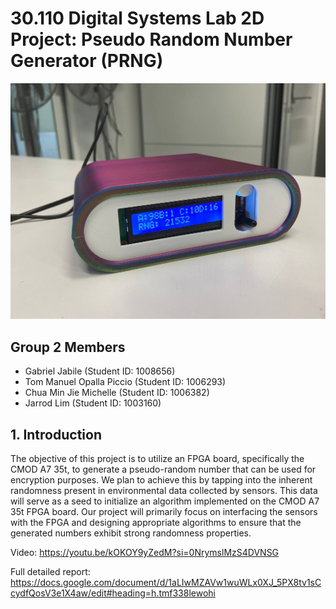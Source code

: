 # 30.110 Digital Systems Lab 2D Project: Pseudo Random Number Generator (PRNG)

![Final Prototype](https://github.com/TomPiccio/DSL_PRNG_GROUP_2/raw/main/Final_Prototype.jpg)

## Group 2 Members
- Gabriel Jabile (Student ID: 1008656)
- Tom Manuel Opalla Piccio (Student ID: 1006293)
- Chua Min Jie Michelle (Student ID: 1006382)
- Jarrod Lim (Student ID: 1003160)

## 1. Introduction
The objective of this project is to utilize an FPGA board, specifically the CMOD A7 35t, to generate a pseudo-random number that can be used for encryption purposes. We plan to achieve this by tapping into the inherent randomness present in environmental data collected by sensors. This data will serve as a seed to initialize an algorithm implemented on the CMOD A7 35t FPGA board. Our project will primarily focus on interfacing the sensors with the FPGA and designing appropriate algorithms to ensure that the generated numbers exhibit strong randomness properties.

Video:
https://youtu.be/kOKOY9yZedM?si=0NrymslMzS4DVNSG

Full detailed report:
https://docs.google.com/document/d/1aLIwMZAVw1wuWLx0XJ_5PX8tv1sCcydfQosV3e1X4aw/edit#heading=h.tmf338lewohi
